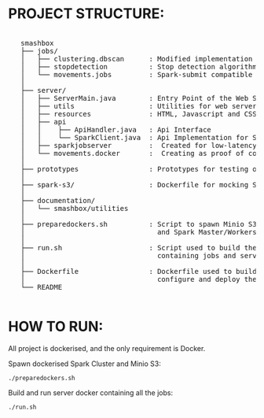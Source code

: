 # PROJECT STRUCTURE:

<pre>

   smashbox
   ├── jobs/                          
   │   ├── clustering.dbscan      : Modified implementation of Irving's DBScan on Spark
   │   ├── stopdetection          : Stop detection algorithm implementation on Spark
   │   └── movements.jobs         : Spark-submit compatible jobs                      
   │
   ├── server/	                                 
   │   ├── ServerMain.java        : Entry Point of the Web Server                            
   │   ├── utils	              : Utilities for web server               
   │   ├── resources              : HTML, Javascript and CSS files               
   │   ├── api	                   
   │   │    ├── ApiHandler.java	  : Api Interface		
   │   │    └── SparkClient.java  : Api Implementation for Spark-submit	
   │   ├── sparkjobserver	      : <Not Used> Created for low-latency jobs, but not used in the project	
   │   └── movements.docker       : <Not Used> Creating as proof of concept for spawning dockers to hadle spark-submit                
   │
   ├── prototypes                 : Prototypes for testing of spark-submit jobs 		        
   │
   ├── spark-s3/                  : Dockerfile for mocking Spark Cluster             
   │
   ├── documentation/                                  
   │   └── smashbox/utilities                  
   │
   ├── preparedockers.sh          : Script to spawn Minio S3 
   │                                and Spark Master/Workers dockers       
   │   
   ├── run.sh                     : Script used to build the docker 
   │                                containing jobs and server
   │
   ├── Dockerfile                 : Dockerfile used to build server and jobs mobule,
   │                                configure and deploy the docker
   └── README                                   
   
</pre>

# HOW TO RUN:

All project is dockerised, and the only requirement is Docker. 

Spawn dockerised Spark Cluster and Minio S3:

`./preparedockers.sh`  

Build and run server docker containing all the jobs:

`./run.sh`
